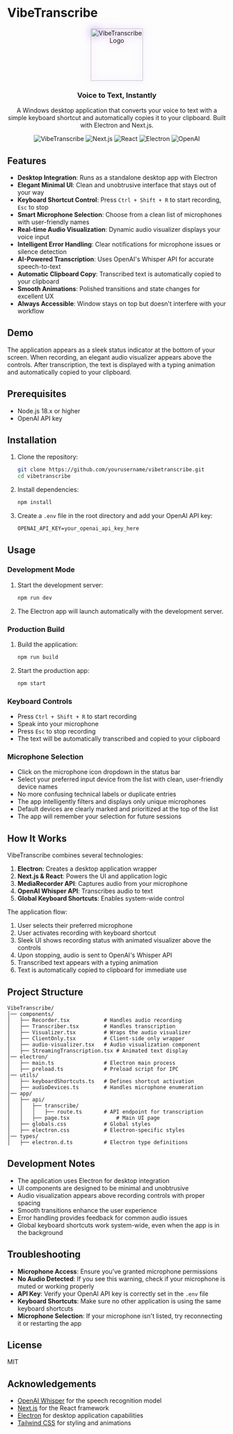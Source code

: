 # VibeTranscribe

<p align="center">
  <img src="./public/icon.ico" width="120" height="120" alt="VibeTranscribe Logo" style="filter: drop-shadow(0 0 10px rgba(138, 43, 226, 0.6));" />
</p>

<h3 align="center">Voice to Text, Instantly</h3>
<p align="center">A Windows desktop application that converts your voice to text with a simple keyboard shortcut and automatically copies it to your clipboard. Built with Electron and Next.js.</p>

<p align="center">
  <img src="https://img.shields.io/badge/VibeTranscribe-Voice%20to%20Text-8A2BE2" alt="VibeTranscribe" />
  <img src="https://img.shields.io/badge/Next.js-15.1.7-black" alt="Next.js" />
  <img src="https://img.shields.io/badge/React-19.0.0-blue" alt="React" />
  <img src="https://img.shields.io/badge/Electron-28.1.0-47848F" alt="Electron" />
  <img src="https://img.shields.io/badge/OpenAI-Whisper%20API-green" alt="OpenAI" />
</p>

## Features

- **Desktop Integration**: Runs as a standalone desktop app with Electron
- **Elegant Minimal UI**: Clean and unobtrusive interface that stays out of your way
- **Keyboard Shortcut Control**: Press `Ctrl + Shift + R` to start recording, `Esc` to stop
- **Smart Microphone Selection**: Choose from a clean list of microphones with user-friendly names
- **Real-time Audio Visualization**: Dynamic audio visualizer displays your voice input
- **Intelligent Error Handling**: Clear notifications for microphone issues or silence detection
- **AI-Powered Transcription**: Uses OpenAI's Whisper API for accurate speech-to-text
- **Automatic Clipboard Copy**: Transcribed text is automatically copied to your clipboard
- **Smooth Animations**: Polished transitions and state changes for excellent UX
- **Always Accessible**: Window stays on top but doesn't interfere with your workflow

## Demo

The application appears as a sleek status indicator at the bottom of your screen. When recording, an elegant audio visualizer appears above the controls. After transcription, the text is displayed with a typing animation and automatically copied to your clipboard.

## Prerequisites

- Node.js 18.x or higher
- OpenAI API key

## Installation

1. Clone the repository:
   ```bash
   git clone https://github.com/yourusername/vibetranscribe.git
   cd vibetranscribe
   ```

2. Install dependencies:
   ```bash
   npm install
   ```

3. Create a `.env` file in the root directory and add your OpenAI API key:
   ```
   OPENAI_API_KEY=your_openai_api_key_here
   ```

## Usage

### Development Mode

1. Start the development server:
   ```bash
   npm run dev
   ```

2. The Electron app will launch automatically with the development server.

### Production Build

1. Build the application:
   ```bash
   npm run build
   ```

2. Start the production app:
   ```bash
   npm start
   ```

### Keyboard Controls

- Press `Ctrl + Shift + R` to start recording
- Speak into your microphone
- Press `Esc` to stop recording
- The text will be automatically transcribed and copied to your clipboard

### Microphone Selection

- Click on the microphone icon dropdown in the status bar
- Select your preferred input device from the list with clean, user-friendly device names
- No more confusing technical labels or duplicate entries
- The app intelligently filters and displays only unique microphones
- Default devices are clearly marked and prioritized at the top of the list
- The app will remember your selection for future sessions

## How It Works

VibeTranscribe combines several technologies:

1. **Electron**: Creates a desktop application wrapper
2. **Next.js & React**: Powers the UI and application logic
3. **MediaRecorder API**: Captures audio from your microphone
4. **OpenAI Whisper API**: Transcribes audio to text
5. **Global Keyboard Shortcuts**: Enables system-wide control

The application flow:
1. User selects their preferred microphone
2. User activates recording with keyboard shortcut
3. Sleek UI shows recording status with animated visualizer above the controls
4. Upon stopping, audio is sent to OpenAI's Whisper API
5. Transcribed text appears with a typing animation
6. Text is automatically copied to clipboard for immediate use

## Project Structure

```
VibeTranscribe/
│── components/
│   ├── Recorder.tsx           # Handles audio recording
│   ├── Transcriber.tsx        # Handles transcription
│   ├── Visualizer.tsx         # Wraps the audio visualizer
│   ├── ClientOnly.tsx         # Client-side only wrapper
│   ├── audio-visualizer.tsx   # Audio visualization component
│   ├── StreamingTranscription.tsx # Animated text display
│── electron/
│   ├── main.ts                # Electron main process
│   ├── preload.ts             # Preload script for IPC
│── utils/
│   ├── keyboardShortcuts.ts   # Defines shortcut activation
│   ├── audioDevices.ts        # Handles microphone enumeration
│── app/
│   ├── api/
│   │   ├── transcribe/
│   │   │   ├── route.ts       # API endpoint for transcription
│   │   ├── page.tsx               # Main UI page
│   ├── globals.css            # Global styles
│   ├── electron.css           # Electron-specific styles
│── types/
│   ├── electron.d.ts          # Electron type definitions
```

## Development Notes

- The application uses Electron for desktop integration
- UI components are designed to be minimal and unobtrusive
- Audio visualization appears above recording controls with proper spacing
- Smooth transitions enhance the user experience
- Error handling provides feedback for common audio issues
- Global keyboard shortcuts work system-wide, even when the app is in the background

## Troubleshooting

- **Microphone Access**: Ensure you've granted microphone permissions
- **No Audio Detected**: If you see this warning, check if your microphone is muted or working properly
- **API Key**: Verify your OpenAI API key is correctly set in the `.env` file
- **Keyboard Shortcuts**: Make sure no other application is using the same keyboard shortcuts
- **Microphone Selection**: If your microphone isn't listed, try reconnecting it or restarting the app

## License

MIT

## Acknowledgements

- [OpenAI Whisper](https://openai.com/blog/whisper/) for the speech recognition model
- [Next.js](https://nextjs.org/) for the React framework
- [Electron](https://www.electronjs.org/) for desktop application capabilities
- [Tailwind CSS](https://tailwindcss.com/) for styling and animations
